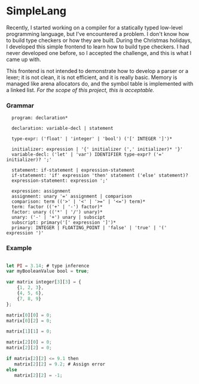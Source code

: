 # SimpleLang

Recently, I started working on a compiler for a statically typed low-level programming language, 
but I've encountered a problem. I don't know how to build type checkers or how they are built.
During the Christmas holidays, I developed this simple frontend to learn how to build type checkers. 
I had never developed one before, so I accepted the challenge, and this is what I came up with.

This frontend is not intended to demonstrate how to develop a parser or a lexer; 
it is not clean, it is not efficient, and it is really basic. 
Memory is managed like arena allocators do, 
and the symbol table is implemented with a linked list. 
*For the scope of this project, this is acceptable.*

### Grammar

```
  program: declaration*

  declaration: variable-decl | statement

  type-expr: ('float' | 'integer' | 'bool') ('[' INTEGER ']')*
             
  initializer: expression | '{' initializer (',' initializer)* '}'
  variable-decl: ('let' | 'var') IDENTIFIER type-expr? ('=' initializer)? ';'

  statement: if-statement | expression-statement
  if-statement: 'if' expression 'then' statement ('else' statement)? 
  expression-statement: expression ';'

  expression: assignment
  assignment: unary '=' assignment | comparison
  comparison: term (('>' | '<' | '>=' | '<=') term)*
  term: factor (('+' | '-') factor)*
  factor: unary (('*' | '/') unary)*
  unary: ('-' | '+') unary | subscipt
  subscript: primary('[' expression ']')*
  primary: INTEGER | FLOATING_POINT | 'false' | 'true' | '(' expression ')'

```

### Example

```js

let PI = 3.14; # type inference
var myBooleanValue bool = true;

var matrix integer[3][3] = {
    {1, 2, 3},
    {4, 5, 6},
    {7, 8, 9}
};

matrix[0][0] = 0;
matrix[0][2] = 0;

matrix[1][1] = 0;

matrix[2][0] = 0;
matrix[2][2] = 0;

if matrix[2][2] <= 9.1 then
   matrix[2][2] = 9.2; # Assign error
else
   matrix[2][2] = -1;


```
